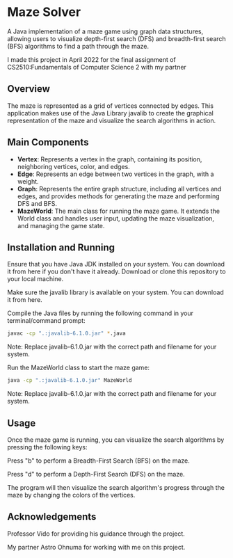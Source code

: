 # Maze Solver
A Java implementation of a maze game using graph data structures, allowing users to visualize depth-first search (DFS) and breadth-first search (BFS) algorithms to find a path through the maze.

I made this project in April 2022 for the final assignment of CS2510:Fundamentals of Computer Science 2 with my partner

## Overview
The maze is represented as a grid of vertices connected by edges. This application makes use of the Java Library javalib to create the graphical representation of the maze and visualize the search algorithms in action.

## Main Components
- **Vertex**: Represents a vertex in the graph, containing its position, neighboring vertices, color, and edges.
- **Edge**: Represents an edge between two vertices in the graph, with a weight.
- **Graph**: Represents the entire graph structure, including all vertices and edges, and provides methods for generating the maze and performing DFS and BFS.
- **MazeWorld**: The main class for running the maze game. It extends the World class and handles user input, updating the maze visualization, and managing the game state.
## Installation and Running
Ensure that you have Java JDK installed on your system. You can download it from here if you don't have it already.
Download or clone this repository to your local machine.

Make sure the javalib library is available on your system. You can download it from here.

Compile the Java files by running the following command in your terminal/command prompt:
```bash
javac -cp ".:javalib-6.1.0.jar" *.java
```
Note: Replace javalib-6.1.0.jar with the correct path and filename for your system.

Run the MazeWorld class to start the maze game:
```bash
java -cp ".:javalib-6.1.0.jar" MazeWorld
```
Note: Replace javalib-6.1.0.jar with the correct path and filename for your system.

## Usage
Once the maze game is running, you can visualize the search algorithms by pressing the following keys:

Press "b" to perform a Breadth-First Search (BFS) on the maze.

Press "d" to perform a Depth-First Search (DFS) on the maze.

The program will then visualize the search algorithm's progress through the maze by changing the colors of the vertices.

## Acknowledgements
Professor Vido for providing his guidance through the project.

My partner Astro Ohnuma for working with me on this project.
